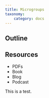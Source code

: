 ```yaml
---
title: Microgroups
taxonomy:
    category: docs
---
```

## Outline

## Resources
- PDFs
- Book
- Blog
- Podcast

This is a test.
